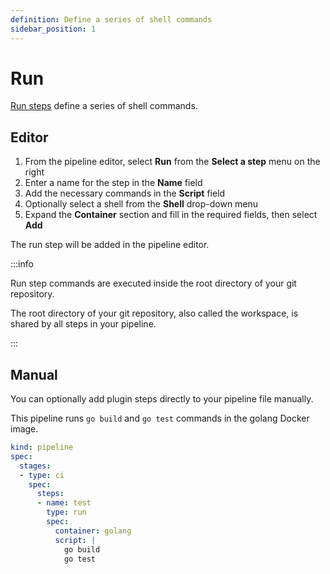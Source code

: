 ```yaml
---
definition: Define a series of shell commands
sidebar_position: 1
---
```


# Run

[Run steps](../../reference/pipelines/yaml/step-run) define a series of shell commands.

## Editor

1. From the pipeline editor, select __Run__ from the __Select a step__ menu on the right
2. Enter a name for the step in the __Name__ field
3. Add the necessary commands in the __Script__ field
4. Optionally select a shell from the __Shell__ drop-down menu
5. Expand the __Container__ section and fill in the required fields, then select __Add__

The run step will be added in the pipeline editor.

:::info

Run step commands are executed inside the root directory of your git repository.

The root directory of your git repository, also called the workspace, is shared by all steps in your pipeline.

:::

## Manual

You can optionally add plugin steps directly to your pipeline file manually.

This pipeline runs `go build` and `go test` commands in the golang Docker image.

```yaml {} showLineNumbers
kind: pipeline
spec:
  stages:
  - type: ci
    spec:
      steps:
      - name: test
        type: run
        spec:
          container: golang
          script: |
            go build
            go test
```
